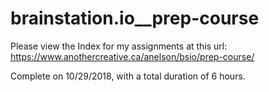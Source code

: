 # brainstation.io__prep-course

Please view the Index for my assignments at this url:
https://www.anothercreative.ca/anelson/bsio/prep-course/

Complete on 10/29/2018, with a total duration of 6 hours.
